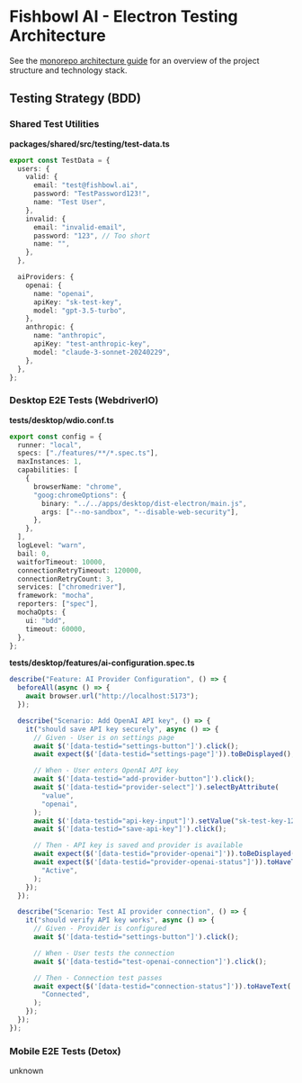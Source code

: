 # Fishbowl AI - Electron Testing Architecture

See the [monorepo architecture guide](./monorepo.md) for an overview of the project structure and technology stack.

## Testing Strategy (BDD)

### Shared Test Utilities

**packages/shared/src/testing/test-data.ts**

```typescript
export const TestData = {
  users: {
    valid: {
      email: "test@fishbowl.ai",
      password: "TestPassword123!",
      name: "Test User",
    },
    invalid: {
      email: "invalid-email",
      password: "123", // Too short
      name: "",
    },
  },

  aiProviders: {
    openai: {
      name: "openai",
      apiKey: "sk-test-key",
      model: "gpt-3.5-turbo",
    },
    anthropic: {
      name: "anthropic",
      apiKey: "test-anthropic-key",
      model: "claude-3-sonnet-20240229",
    },
  },
};
```

### Desktop E2E Tests (WebdriverIO)

**tests/desktop/wdio.conf.ts**

```typescript
export const config = {
  runner: "local",
  specs: ["./features/**/*.spec.ts"],
  maxInstances: 1,
  capabilities: [
    {
      browserName: "chrome",
      "goog:chromeOptions": {
        binary: "../../apps/desktop/dist-electron/main.js",
        args: ["--no-sandbox", "--disable-web-security"],
      },
    },
  ],
  logLevel: "warn",
  bail: 0,
  waitforTimeout: 10000,
  connectionRetryTimeout: 120000,
  connectionRetryCount: 3,
  services: ["chromedriver"],
  framework: "mocha",
  reporters: ["spec"],
  mochaOpts: {
    ui: "bdd",
    timeout: 60000,
  },
};
```

**tests/desktop/features/ai-configuration.spec.ts**

```typescript
describe("Feature: AI Provider Configuration", () => {
  beforeAll(async () => {
    await browser.url("http://localhost:5173");
  });

  describe("Scenario: Add OpenAI API key", () => {
    it("should save API key securely", async () => {
      // Given - User is on settings page
      await $('[data-testid="settings-button"]').click();
      await expect($('[data-testid="settings-page"]')).toBeDisplayed();

      // When - User enters OpenAI API key
      await $('[data-testid="add-provider-button"]').click();
      await $('[data-testid="provider-select"]').selectByAttribute(
        "value",
        "openai",
      );
      await $('[data-testid="api-key-input"]').setValue("sk-test-key-123");
      await $('[data-testid="save-api-key"]').click();

      // Then - API key is saved and provider is available
      await expect($('[data-testid="provider-openai"]')).toBeDisplayed();
      await expect($('[data-testid="provider-openai-status"]')).toHaveText(
        "Active",
      );
    });
  });

  describe("Scenario: Test AI provider connection", () => {
    it("should verify API key works", async () => {
      // Given - Provider is configured
      await $('[data-testid="settings-button"]').click();

      // When - User tests the connection
      await $('[data-testid="test-openai-connection"]').click();

      // Then - Connection test passes
      await expect($('[data-testid="connection-status"]')).toHaveText(
        "Connected",
      );
    });
  });
});
```

### Mobile E2E Tests (Detox)

unknown
